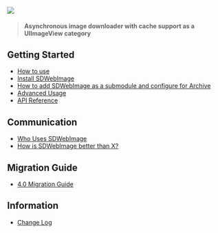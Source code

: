 ![](https://raw.githubusercontent.com/rs/SDWebImage/master/SDWebImage_logo.png)

> #### Asynchronous image downloader with cache support as a UIImageView category

## Getting Started

* [How to use](https://github.com/rs/SDWebImage#how-to-use)
* [Install SDWebImage](https://github.com/rs/SDWebImage#installation)
* [How to add SDWebImage as a submodule and configure for Archive](https://github.com/rs/SDWebImage/wiki/Add-as-a-submodule-and-configure-for-Archive)
* [Advanced Usage](https://github.com/rs/SDWebImage/wiki/Advanced-Usage)
* [API Reference](http://cocoadocs.org/docsets/SDWebImage/)

## Communication
- [Who Uses SDWebImage](https://github.com/rs/SDWebImage/wiki/Who-Uses-SDWebImage)
- [How is SDWebImage better than X?](https://github.com/rs/SDWebImage/wiki/How-is-SDWebImage-better-than-X%3F)

## Migration Guide

* [4.0 Migration Guide](https://github.com/rs/SDWebImage/blob/master/Docs/SDWebImage-4.0-Migration-guide.md)

## Information

* [Change Log](https://github.com/rs/SDWebImage/blob/master/CHANGELOG.md)
